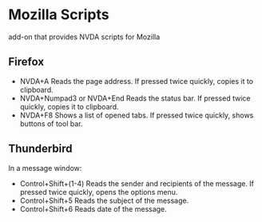 # Mozilla Scripts
 
 add-on that provides NVDA scripts for Mozilla   
 
## Firefox

* NVDA+A Reads the page address. If pressed twice quickly, copies it to clipboard.
* NVDA+Numpad3 or NVDA+End Reads the status bar. If pressed twice quickly, copies it to clipboard.
* NVDA+F8 Shows a list of opened tabs. If pressed twice quickly, shows buttons of tool bar.
 
## Thunderbird
 
In a message window:
* Control+Shift+(1-4) Reads the sender and recipients of the message. If pressed twice quickly, opens the options menu.
* Control+Shift+5 Reads the subject of the message.
* Control+Shift+6 Reads date of the message.
